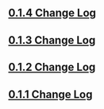 ## [0.1.4 Change Log](https://github.com/efficientyboosters/dart_code/milestone/5?closed=1)

## [0.1.3 Change Log](https://github.com/efficientyboosters/dart_code/milestone/4?closed=1)

## [0.1.2 Change Log](https://github.com/efficientyboosters/dart_code/milestone/3?closed=1)

## [0.1.1 Change Log](https://github.com/efficientyboosters/dart_code/milestone/2?closed=1)
